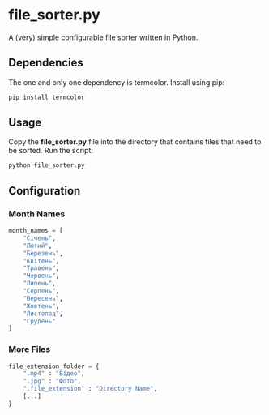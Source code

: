 # file_sorter.py
A (very) simple configurable file sorter written in Python.

## Dependencies
The one and only one dependency is termcolor.
Install using pip:
```bash
pip install termcolor
```

## Usage
Copy the **file_sorter.py** file into the directory that contains files that need to be sorted.
Run the script:
```bash
python file_sorter.py
```
## Configuration

### Month Names
```python
month_names = [
    "Січень",
    "Лютий",
    "Березень",
    "Квітень",
    "Травень",
    "Червень",
    "Липень",
    "Серпень",
    "Вересень",
    "Жовтень",
    "Листопад",
    "Грудень"
]
```
### More Files
```python
file_extension_folder = {
    ".mp4" : "Відео",
    ".jpg" : "Фото",
    ".file_extension" : "Directory Name",
    [...]
}
```

